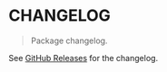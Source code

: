 # CHANGELOG

> Package changelog.

See [GitHub Releases](https://github.com/stdlib-js/assert-is-skew-persymmetric-matrix/releases) for the changelog.